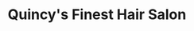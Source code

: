 ---
title: "Quincy's Finest Hair Salon"
url: /quincy/quincys-finest-hair-salon/
shop: hairdresser
---